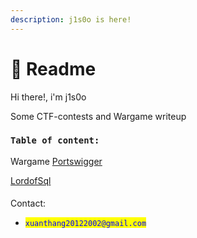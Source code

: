 ```yaml
---
description: j1s0o is here!
---
```


# 📧 Readme

Hi there!, i'm j1s0o

Some CTF-contests and Wargame writeup

### `Table of content:`

Wargame                                                                                              [Portswigger](https://diamond-halibut-dc7.notion.site/Portswigger-726dbab9b90b4fc98df2d2177c232e56)  


[LordofSql](https://github.com/j1s0o/Wargame/blob/main/lordofsql.md)                               

####

Contact:

* <mark style="color:blue;">`xuanthang20122002@gmail.com`</mark>
